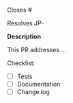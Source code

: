 <!-- These comments are hidden when you submit the PR,
so you do not need to remove them!

**Note: If this PR closes a JIRA ticket, make sure the title
starts with the JIRA issue number, for example
JP-123: <Fix a bug>
**
-->

Closes #

Resolves JP-

**Description**

This PR addresses ...


Checklist:

- [ ] Tests
- [ ] Documentation
- [ ] Change log

